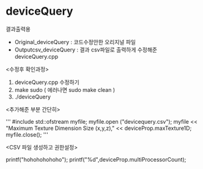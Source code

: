# deviceQuery

결과출력용
- Original_deviceQuery : 코드수정안한 오리지널 파일 
- Outputcsv_deviceQuery : 결과 csv파일로 출력하게 수정해준 deviceQuery.cpp


<수정후 확인과정>

1. deviceQuery.cpp 수정하기
2. make sudo ( 에러나면 sudo make clean )
3. ./deviceQuery

<추가해준 부분 간단히>

''' #include <fstream> 
std::ofstream myfile;
myfile.open ("devicequery.csv");
myfile << "Maximum Texture Dimension Size (x,y,z)," << deviceProp.maxTexture1D;
myfile.close();
  '''
  
<CSV 파일 생성하고 권한설정>
  
printf("hohohohohoho");
printf("%d",deviceProp.multiProcessorCount);
 
  
  
  

